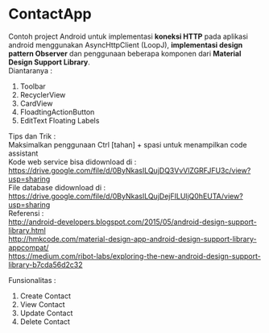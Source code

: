 # ContactApp
Contoh project Android untuk implementasi <b>koneksi HTTP</b> pada aplikasi android menggunakan AsyncHttpClient (LoopJ), <b>implementasi design pattern Observer</b> dan penggunaan beberapa komponen dari <b>Material Design Support Library</b>. <br>
Diantaranya :<br>
1.	Toolbar<br>
2.	RecyclerView<br>
3.	CardView<br>
4.	FloadtingActionButton<br>
5.	EditText Floating Labels<br>


Tips dan Trik : <br>
Maksimalkan penggunaan Ctrl [tahan] + spasi untuk menampilkan code assistant<br>
Kode web service bisa didownload di : https://drive.google.com/file/d/0ByNkasILQujDQ3VvVlZGRFJFU3c/view?usp=sharing <br>
File database didownload di : https://drive.google.com/file/d/0ByNkasILQujDejFILUljQ0hEUTA/view?usp=sharing <br>
Referensi : <br>
http://android-developers.blogspot.com/2015/05/android-design-support-library.html<br>
http://hmkcode.com/material-design-app-android-design-support-library-appcompat/<br>
https://medium.com/ribot-labs/exploring-the-new-android-design-support-library-b7cda56d2c32 <br>

Funsionalitas :<br>
1.	Create Contact<br>
2.	View Contact<br>
3.	Update Contact<br>
4.	Delete Contact<br>
